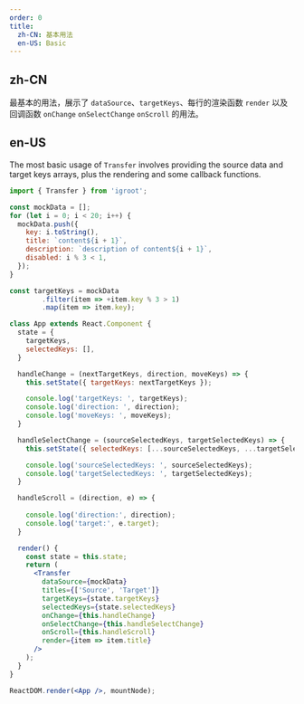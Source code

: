 ```yaml
---
order: 0
title:
  zh-CN: 基本用法
  en-US: Basic
---
```


## zh-CN

最基本的用法，展示了 `dataSource`、`targetKeys`、每行的渲染函数 `render` 以及回调函数 `onChange` `onSelectChange` `onScroll` 的用法。

## en-US

The most basic usage of `Transfer` involves providing the source data and target keys arrays, plus the rendering and some callback functions.

````jsx
import { Transfer } from 'igroot';

const mockData = [];
for (let i = 0; i < 20; i++) {
  mockData.push({
    key: i.toString(),
    title: `content${i + 1}`,
    description: `description of content${i + 1}`,
    disabled: i % 3 < 1,
  });
}

const targetKeys = mockData
        .filter(item => +item.key % 3 > 1)
        .map(item => item.key);

class App extends React.Component {
  state = {
    targetKeys,
    selectedKeys: [],
  }

  handleChange = (nextTargetKeys, direction, moveKeys) => {
    this.setState({ targetKeys: nextTargetKeys });

    console.log('targetKeys: ', targetKeys);
    console.log('direction: ', direction);
    console.log('moveKeys: ', moveKeys);
  }

  handleSelectChange = (sourceSelectedKeys, targetSelectedKeys) => {
    this.setState({ selectedKeys: [...sourceSelectedKeys, ...targetSelectedKeys] });

    console.log('sourceSelectedKeys: ', sourceSelectedKeys);
    console.log('targetSelectedKeys: ', targetSelectedKeys);
  }

  handleScroll = (direction, e) => {
    
    console.log('direction:', direction);
    console.log('target:', e.target);
  }

  render() {
    const state = this.state;
    return (
      <Transfer
        dataSource={mockData}
        titles={['Source', 'Target']}
        targetKeys={state.targetKeys}
        selectedKeys={state.selectedKeys}
        onChange={this.handleChange}
        onSelectChange={this.handleSelectChange}
        onScroll={this.handleScroll}
        render={item => item.title}
      />
    );
  }
}

ReactDOM.render(<App />, mountNode);
````
